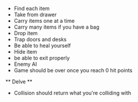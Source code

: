 * Find each item
* Take from drawer
* Carry items one at a time
* Carry many items if you have a bag
* Drop item
* Trap doors and desks
* Be able to heal yourself
* Hide item
* be able to exit properly
* Enemy AI
* Game should be over once you reach 0 hit points


** Delve **

* Collision should return what you're colliding with
